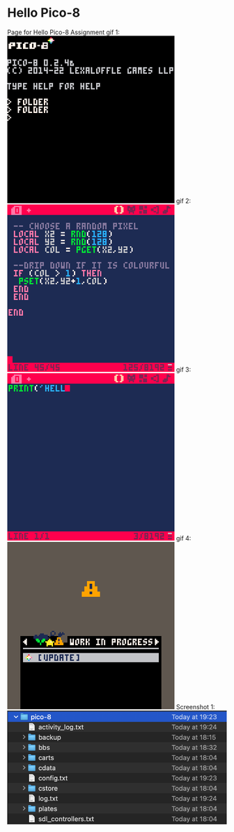 # Hello Pico-8
Page for Hello Pico-8 Assignment
gif 1: ![pico-8 terminal loading Dragon Quest Cartridge then running Dragon Quest menu showing start and continue](/images/1.gif)
gif 2: ![pico-8 terminal with dripping color code then running code to play dripping colors game](2.gif)
gif 3: ![pico-8 terminal with the command print ("hello, devin!") then running command that prints out hello, devin!](3.gif)
gif 4: ![pico-8 terminal navigating through splor and choosing the lucky draw option then playing the cart untitled alien space invader type game ](4.gif)
Screenshot 1: ![Screenshot of pico-8 folders and files](files.png)


